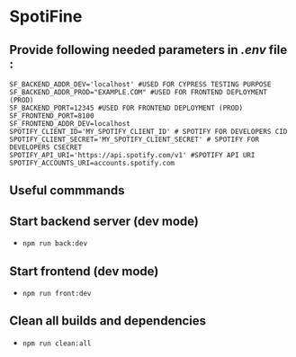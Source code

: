 # SpotiFine

## Provide following needed parameters in *.env* file :

````
SF_BACKEND_ADDR_DEV='localhost' #USED FOR CYPRESS TESTING PURPOSE
SF_BACKEND_ADDR_PROD="EXAMPLE.COM" #USED FOR FRONTEND DEPLOYMENT (PROD)
SF_BACKEND_PORT=12345 #USED FOR FRONTEND DEPLOYMENT (PROD)
SF_FRONTEND_PORT=8100
SF_FRONTEND_ADDR_DEV=localhost
SPOTIFY_CLIENT_ID='MY_SPOTIFY_CLIENT_ID' # SPOTIFY FOR DEVELOPERS CID
SPOTIFY_CLIENT_SECRET='MY_SPOTIFY_CLIENT_SECRET' # SPOTIFY FOR DEVELOPERS CSECRET
SPOTIFY_API_URI='https://api.spotify.com/v1' #SPOTIFY API URI
SPOTIFY_ACCOUNTS_URI=accounts.spotify.com
````

## Useful commmands
## Start backend server (dev mode)
- `npm run back:dev`
## Start frontend (dev mode)
- `npm run front:dev`
## Clean all builds and dependencies
- `npm run clean:all`

